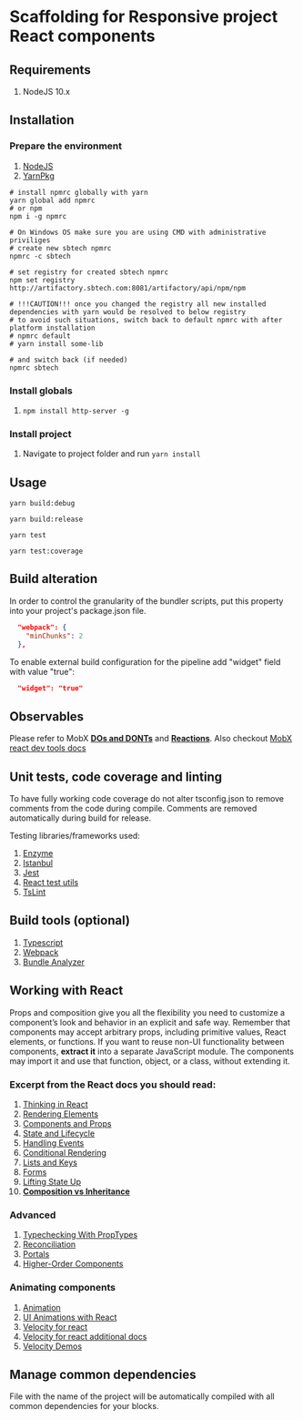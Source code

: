 # Scaffolding for Responsive project React components

## Requirements

1. NodeJS 10.x

## Installation

### Prepare the environment

1. [NodeJS](https://nodejs.org/en/download/current/)
1. [YarnPkg](https://yarnpkg.com/en/docs/install)

```shell
# install npmrc globally with yarn
yarn global add npmrc
# or npm 
npm i -g npmrc

# On Windows OS make sure you are using CMD with administrative priviliges
# create new sbtech npmrc
npmrc -c sbtech

# set registry for created sbtech npmrc
npm set registry http://artifactory.sbtech.com:8081/artifactory/api/npm/npm

# !!!CAUTION!!! once you changed the registry all new installed dependencies with yarn would be resolved to below registry 
# to avoid such situations, switch back to default npmrc with after platform installation
# npmrc default
# yarn install some-lib

# and switch back (if needed)
npmrc sbtech
```

### Install globals

1. ```npm install http-server -g```

### Install project

1. Navigate to project folder and run ```yarn install```

## Usage

```shell
yarn build:debug
```

```shell
yarn build:release
```

```shell
yarn test
```

```shell
yarn test:coverage
```

## Build alteration

In order to control the granularity of the bundler scripts, put this property into your project's package.json file. 

```json
  "webpack": {
    "minChunks": 2
  },
```

To enable external build configuration for the pipeline add "widget" field with value "true":

```json
  "widget": "true"
```

## Observables

Please refer to MobX **[DOs and DONTs](https://mobx.js.org/best/pitfalls.html)** and **[Reactions](https://mobx.js.org/best/react.html)**. Also checkout [MobX react dev tools docs](https://github.com/mobxjs/mobx-react-devtools)

## Unit tests, code coverage and linting

To have fully working code coverage do not alter tsconfig.json to remove comments from the code during compile. Comments are removed automatically during build for release.

Testing libraries/frameworks used:

1. [Enzyme](https://github.com/airbnb/enzyme)
1. [Istanbul](https://github.com/gotwarlost/istanbul)
1. [Jest](https://facebook.github.io/jest/docs/en/getting-started.html#content)
1. [React test utils](https://reactjs.org/docs/test-utils.html)
1. [TsLint](https://palantir.github.io/tslint/rules/)

## Build tools (optional)

1. [Typescript](https://www.typescriptlang.org/docs/home.html)
1. [Webpack](https://webpack.js.org/configuration/)
1. [Bundle Analyzer](https://www.npmjs.com/package/webpack-bundle-analyzer)

## Working with React

Props and composition give you all the flexibility you need to customize a component’s look and behavior in an explicit and safe way. Remember that components may accept arbitrary props, including primitive values, React elements, or functions.
If you want to reuse non-UI functionality between components, **extract it** into a separate JavaScript module. The components may import it and use that function, object, or a class, without extending it.

### Excerpt from the React docs you should read:

1. [Thinking in React](https://reactjs.org/docs/thinking-in-react.html)
1. [Rendering Elements](https://reactjs.org/docs/rendering-elements.html)
1. [Components and Props](https://reactjs.org/docs/components-and-props.html)
1. [State and Lifecycle](https://reactjs.org/docs/state-and-lifecycle.html)
1. [Handling Events](https://reactjs.org/docs/handling-events.html)
1. [Conditional Rendering](https://reactjs.org/docs/conditional-rendering.html)
1. [Lists and Keys](https://reactjs.org/docs/lists-and-keys.html)
1. [Forms](https://reactjs.org/docs/forms.html)
1. [Lifting State Up](https://reactjs.org/docs/lifting-state-up.html)
1. **[Composition vs Inheritance](https://reactjs.org/docs/composition-vs-inheritance.html)**

### Advanced

1. [Typechecking With PropTypes](https://reactjs.org/docs/typechecking-with-proptypes.html)
1. [Reconciliation](https://reactjs.org/docs/reconciliation.html)
1. [Portals](https://reactjs.org/docs/portals.html)
1. [Higher-Order Components](https://reactjs.org/docs/higher-order-components.html)

### Animating components
1. [Animation](https://reactjs.org/docs/animation.html)
1. [UI Animations with React](https://medium.com/@joethedave/achieving-ui-animations-with-react-the-right-way-562fa8a91935)
1. [Velocity for react](https://github.com/twitter-fabric/velocity-react)
1. [Velocity for react additional docs](https://www.npmjs.com/package/velocity-react)
1. [Velocity Demos](https://react.rocks/example/velocity-react)

## Manage common dependencies

File with the name of the project will be automatically compiled with all common dependencies for your blocks.
